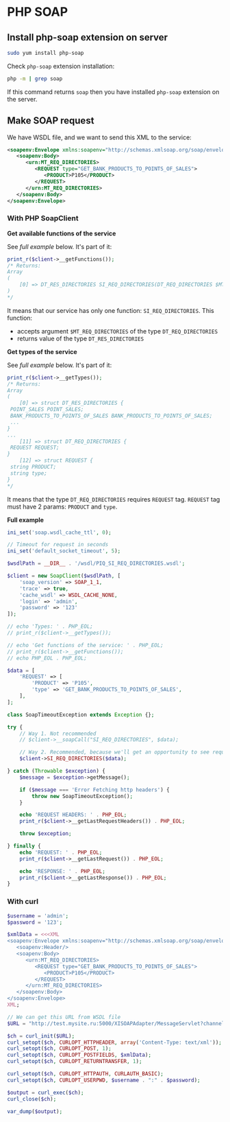 # PHP SOAP

## Install php-soap extension on server

```bash
sudo yum install php-soap
```

Check `php-soap` extension installation:

```bash
php -m | grep soap
```
If this command returns `soap` then you have installed `php-soap` extension on the server.

## Make SOAP request

We have WSDL file, and we want to send this XML to the service:

```xml
<soapenv:Envelope xmlns:soapenv="http://schemas.xmlsoap.org/soap/envelope/" xmlns:urn="URN:DOWNLOAD_DIRECTORIES">
   <soapenv:Body>
      <urn:MT_REQ_DIRECTORIES>
         <REQUEST type="GET_BANK_PRODUCTS_TO_POINTS_OF_SALES">
            <PRODUCT>P105</PRODUCT>
         </REQUEST>
      </urn:MT_REQ_DIRECTORIES>
   </soapenv:Body>
</soapenv:Envelope>
```

### With PHP SoapClient

**Get available functions of the service**

See *full example* below. It's part of it:

```php
print_r($client->__getFunctions());
/* Returns:
Array
(
    [0] => DT_RES_DIRECTORIES SI_REQ_DIRECTORIES(DT_REQ_DIRECTORIES $MT_REQ_DIRECTORIES)
)
*/
```

It means that our service has only one function: `SI_REQ_DIRECTORIES`. This function:

- accepts argument `$MT_REQ_DIRECTORIES` of the type `DT_REQ_DIRECTORIES`
- returns value of the type `DT_RES_DIRECTORIES`

**Get types of the service**

See *full example* below. It's part of it:

```php
print_r($client->__getTypes());
/* Returns:
Array
(
    [0] => struct DT_RES_DIRECTORIES {
 POINT_SALES POINT_SALES;
 BANK_PRODUCTS_TO_POINTS_OF_SALES BANK_PRODUCTS_TO_POINTS_OF_SALES;
 ...
}
...
    [11] => struct DT_REQ_DIRECTORIES {
 REQUEST REQUEST;
}
    [12] => struct REQUEST {
 string PRODUCT;
 string type;
}
*/
```

It means that the type `DT_REQ_DIRECTORIES` requires `REQUEST` tag. 
`REQUEST` tag must have 2 params: `PRODUCT` and `type`.

**Full example**

```php
ini_set('soap.wsdl_cache_ttl', 0);

// Timeout for request in seconds
ini_set('default_socket_timeout', 5);

$wsdlPath = __DIR__ . '/wsdl/PIQ_SI_REQ_DIRECTORIES.wsdl';

$client = new SoapClient($wsdlPath, [
    'soap_version' => SOAP_1_1,
    'trace' => true,
    'cache_wsdl' => WSDL_CACHE_NONE,
    'login' => 'admin',
    'password' => '123'
]);

// echo 'Types: ' . PHP_EOL;
// print_r($client->__getTypes());

// echo 'Get functions of the service: ' . PHP_EOL;
// print_r($client->__getFunctions());
// echo PHP_EOL . PHP_EOL;

$data = [
    'REQUEST' => [
        'PRODUCT' => 'P105',
        'type' => 'GET_BANK_PRODUCTS_TO_POINTS_OF_SALES',
    ],
];

class SoapTimeoutException extends Exception {};

try {
    // Way 1. Not recommended
    // $client->__soapCall("SI_REQ_DIRECTORIES", $data);

    // Way 2. Recommended, because we'll get an opportunity to see request as XML
    $client->SI_REQ_DIRECTORIES($data);

} catch (Throwable $exception) {
    $message = $exception->getMessage();

    if ($message === 'Error Fetching http headers') {
        throw new SoapTimeoutException();
    }

    echo 'REQUEST HEADERS: ' . PHP_EOL;
    print_r($client->__getLastRequestHeaders()) . PHP_EOL;

    throw $exception;

} finally {
    echo 'REQUEST: ' . PHP_EOL;
    print_r($client->__getLastRequest()) . PHP_EOL;

    echo 'RESPONSE: ' . PHP_EOL;
    print_r($client->__getLastResponse()) . PHP_EOL;
}
```

### With curl

```php
$username = 'admin';
$password = '123';

$xmlData = <<<XML
<soapenv:Envelope xmlns:soapenv="http://schemas.xmlsoap.org/soap/envelope/" xmlns:urn="URN:DOWNLOAD_DIRECTORIES">
   <soapenv:Header/>
   <soapenv:Body>
      <urn:MT_REQ_DIRECTORIES>
         <REQUEST type="GET_BANK_PRODUCTS_TO_POINTS_OF_SALES">
            <PRODUCT>P105</PRODUCT>
         </REQUEST>
      </urn:MT_REQ_DIRECTORIES>
   </soapenv:Body>
</soapenv:Envelope>
XML;

// We can get this URL from WSDL file
$URL = "http://test.mysite.ru:5000/XISOAPAdapter/MessageServlet?channel=:DOWNLOAD_DIRECTORIES:SEND_SOAP&version=3.0&Sender.Service=DOWNLOAD_DIRECTORIES&Interface=URN:DOWNLOAD_DIRECTORIES^SI_REQ_DIRECTORIES";

$ch = curl_init($URL);
curl_setopt($ch, CURLOPT_HTTPHEADER, array('Content-Type: text/xml'));
curl_setopt($ch, CURLOPT_POST, 1);
curl_setopt($ch, CURLOPT_POSTFIELDS, $xmlData);
curl_setopt($ch, CURLOPT_RETURNTRANSFER, 1);

curl_setopt($ch, CURLOPT_HTTPAUTH, CURLAUTH_BASIC);
curl_setopt($ch, CURLOPT_USERPWD, $username . ":" . $password);

$output = curl_exec($ch);
curl_close($ch);

var_dump($output);
```
